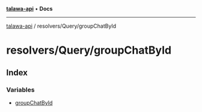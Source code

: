 [**talawa-api**](../../../README.md) • **Docs**

***

[talawa-api](../../../modules.md) / resolvers/Query/groupChatById

# resolvers/Query/groupChatById

## Index

### Variables

- [groupChatById](variables/groupChatById.md)
